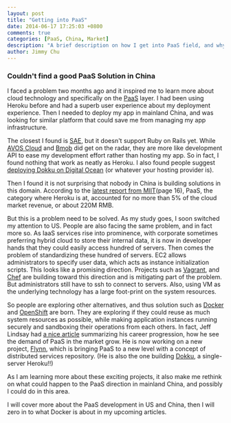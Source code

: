 ```yaml
---
layout: post
title: "Getting into PaaS"
date: 2014-06-17 17:25:03 +0800
comments: true
categories: [PaaS, China, Market]
description: "A brief description on how I get into PaaS field, and why this field is getting more and more attention."
author: Jimmy Chu
---
```


### Couldn't find a good PaaS Solution in China

I faced a problem two months ago and it inspired me to learn more about cloud technology and specifically on the [PaaS](http://en.wikipedia.org/wiki/Platform_as_a_service) layer. I had been using Heroku before and had a superb user experience about my deployment experience. Then I needed to deploy my app in mainland China, and was looking for similar platform that could save me from managing my app infrastructure.

The closest I found is [SAE](http://sae.sina.com.cn/), but it doesn't support Ruby on Rails yet. While [AVOS Cloud](https://cn.avoscloud.com/) and [Bmob](http://www.codenow.cn/) did get on the radar, they are more like development API to ease my development effort rather than hosting my app. So in fact, I found nothing that work as neatly as Heroku. I also found people suggest [deploying Dokku on Digital Ocean](http://goo.gl/vMEhcx) (or whatever your hosting provider is).

Then I found it is not surprising that nobody in China is building solutions in this domain. According to the [latest report from MIIT](http://goo.gl/Hik8yY)(page 16), PaaS, the category where Heroku is at, accounted for no more than 5% of the cloud market revenue, or about 220M RMB.

But this is a problem need to be solved. As my study goes, I soon switched my attention to US. People are also facing the same problem, and in fact more so. As IaaS services rise into prominence, with corporate sometimes preferring hybrid cloud to store their internal data, it is now in developer hands that they could easily access hundred of servers. Then comes the problem of standardizing these hundred of servers. EC2 allows administrators to specify user data, which acts as instance initialization scripts. This looks like a promising direction. Projects such as [Vagrant](http://www.vagrantup.com/), and [Chef](http://www.getchef.com/chef/) are building toward this direction and is mitigating part of the problem. But administrators still have to ssh to connect to servers. Also, using VM as the underlying technology has a large foot-print on the system resources.

So people are exploring other alternatives, and thus solution such as [Docker](http://www.docker.com/) and [OpenShift](https://www.openshift.com/) are born. They are exploring if they could reuse as much system resources as possible, while making application instances running securely and sandboxing their operations from each others. In fact, Jeff Lindsay had [a nice article](http://goo.gl/T3sJEr) summarizing his career progression, how he see the demand of PaaS in the market grow. He is now working on a new project, [Flynn](https://flynn.io/), which is bringing PaaS to a new level with a concept of distributed services repository. (He is also the one building [Dokku](http://goo.gl/s841B), a single-server Heroku!!)

As I am learning more about these exciting projects, it also make me rethink on what could happen to the PaaS direction in mainland China, and possibly I could do in this area.

I will cover more about the PaaS development in US and China, then I will zero in to what Docker is about in my upcoming articles.
